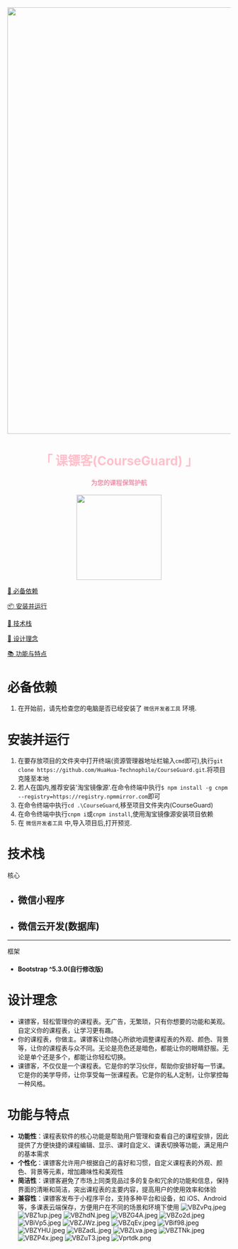 <a href="https://github.com/HuaHua-Technophile/CourseGuard.git">
<img src="https://i.imgloc.com/2023/07/07/VprnIx.png" style="width:100vw;object-fit:cover;"/>
</a>
<!-- <img src="https://i.imgloc.com/2023/07/07/VppByy.png" style="position:absolute;left:0%;width:15vw;"/> -->
</span>
</div>
<h1 align="center" style="color:pink;">「 课镖客(CourseGuard) 」</h1>

<h4 align="center" style="color:#ED93AD;">为您的课程保驾护航</h4>

<div style="display:flex;justify-content:center;"><img src="https://i.imgloc.com/2023/07/07/VppHfz.jpeg" style="width:20vw;" /></div>

[🐛 必备依赖](#必备依赖)

[📦 安装并运行](#安装并运行)

[👻 技术栈](#技术栈)

[📖 设计理念](#设计理念)

[📚 功能与特点](#功能与特点)

# 必备依赖

1. 在开始前，请先检查您的电脑是否已经安装了 `微信开发者工具` 环境.

# 安装并运行

1. 在要存放项目的文件夹中打开终端(资源管理器地址栏输入`cmd`即可),执行`git clone https://github.com/HuaHua-Technophile/CourseGuard.git`.将项目克隆至本地
2. 若人在国内,推荐安装'淘宝镜像源'.在命令终端中执行`$ npm install -g cnpm --registry=https://registry.npmmirror.com`即可
3. 在命令终端中执行`cd .\CourseGuard`,移至项目文件夹内(CourseGuard)
4. 在命令终端中执行`cnpm i`或`cnpm install`,使用淘宝镜像源安装项目依赖
5. 在 `微信开发者工具` 中,导入项目后,打开预览.

# 技术栈

核心

- ## 微信小程序
- ## 微信云开发(数据库)

---

框架

- #### Bootstrap ^5.3.0(自行修改版)

# 设计理念

- 课镖客，轻松管理你的课程表。无广告，无繁琐，只有你想要的功能和美观。自定义你的课程表，让学习更有趣。
- 你的课程表，你做主。课镖客让你随心所欲地调整课程表的外观、颜色、背景等，让你的课程表与众不同。无论是亮色还是暗色，都能让你的眼睛舒服。无论是单个还是多个，都能让你轻松切换。
- 课镖客，不仅仅是一个课程表。它是你的学习伙伴，帮助你安排好每一节课。它是你的美学导师，让你享受每一张课程表。它是你的私人定制，让你掌控每一种风格。

# 功能与特点

- **功能性**：课程表软件的核心功能是帮助用户管理和查看自己的课程安排，因此提供了方便快捷的课程编辑、显示、课时自定义、课表切换等功能，满足用户的基本需求
- **个性化**：课镖客允许用户根据自己的喜好和习惯，自定义课程表的外观、颜色、背景等元素，增加趣味性和美观性
- **简洁性**：课镖客避免了市场上同类竞品过多的复杂和冗余的功能和信息，保持界面的清晰和简洁，突出课程表的主要内容，提高用户的使用效率和体验
- **兼容性**：课镖客发布于小程序平台，支持多种平台和设备，如 iOS、Android 等，多课表云端保存，方便用户在不同的场景和环境下使用
  ![VBZvPq.jpeg](https://i.imgloc.com/2023/07/08/VBZvPq.jpeg)
  ![VBZ1up.jpeg](https://i.imgloc.com/2023/07/08/VBZ1up.jpeg)
  ![VBZhdN.jpeg](https://i.imgloc.com/2023/07/08/VBZhdN.jpeg)
  ![VBZG4A.jpeg](https://i.imgloc.com/2023/07/08/VBZG4A.jpeg)
  ![VBZo2d.jpeg](https://i.imgloc.com/2023/07/08/VBZo2d.jpeg)
  ![VBiVp5.jpeg](https://i.imgloc.com/2023/07/08/VBiVp5.jpeg)
  ![VBZJWz.jpeg](https://i.imgloc.com/2023/07/08/VBZJWz.jpeg)
  ![VBZqEv.jpeg](https://i.imgloc.com/2023/07/08/VBZqEv.jpeg)
  ![VBif98.jpeg](https://i.imgloc.com/2023/07/08/VBif98.jpeg)
  ![VBZYHU.jpeg](https://i.imgloc.com/2023/07/08/VBZYHU.jpeg)
  ![VBZadL.jpeg](https://i.imgloc.com/2023/07/08/VBZadL.jpeg)
  ![VBZLva.jpeg](https://i.imgloc.com/2023/07/08/VBZLva.jpeg)
  ![VBZTNk.jpeg](https://i.imgloc.com/2023/07/08/VBZTNk.jpeg)
  ![VBZP4x.jpeg](https://i.imgloc.com/2023/07/08/VBZP4x.jpeg)
  ![VBZuT3.jpeg](https://i.imgloc.com/2023/07/08/VBZuT3.jpeg)
  ![Vprtdk.png](https://i.imgloc.com/2023/07/07/Vprtdk.png)
